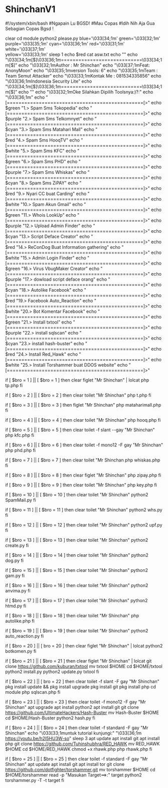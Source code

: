 # ShinchanV1 
#!/system/xbin/bash
#Ngapain Lu BGSD! 
#Mau Copas 
#Idih Nih Aja Gua Sebagian Copas Bgsd !

clear
cd module
python2 please.py
blue='\033[34;1m'
green='\033[32;1m'  
purple='\033[35;1m'
cyan='\033[36;1m'
red='\033[31;1m'
white='\033[37;1m'                                           
yellow='\033[33;1m'
sleep 1
echo $red
cat asw.txt
echo ""
echo "\033[34;1m[$]\033[36;1m============================\033[34;1m[$]"
echo "\033[32;1mAuthor : Mr Shinchan"
echo "\033[37;1mFeat: AnonyMoon"
echo "\033[35;1mversion Tools: 6"
echo "\033[35;1mTeam : Team Semut Attacker"
echo "\033[33;1mKontak Me :  081534335856"
echo "\033[36;1mIndonesia Security Lite"
echo "\033[34;1m[$]\033[36;1m============================\033[34;1m[$]"
echo ""
echo "\033[32;1mOke Silahkan Dipilih Toolsnya:)?:"
echo "\033[36;1m"
echo "[===============================================[>"
echo $green "1.> Spam Sms Tokopedia"
echo "[===============================================]>"
echo $purple "2.> Spam Sms Telkomnyet"
echo "[===============================================]>"
echo $cyan "3.> Spam Sms Matahari Mall"
echo "[===============================================]>"
echo $red "4.> Spam Sms HooqTV"
echo "[===============================================]>"
echo $white "5.> Spam Sms KFC"
echo "[===============================================]>"
echo $green "6.> Spam Sms PHD"
echo "[===============================================]>"
echo $purple "7.> Spam Sms Whiskas"
echo "[===============================================]>"
echo $cyan "8.> Spam Sms ZiPAY"
echo "[===============================================]>"
echo $red "9.> Nyari CC buat Carding"
echo "[===============================================]>"
echo $white "10.> Spam Akun Gmail"
echo "[===============================================]>"
echo $green "11.> Whois LookUp"
echo "[===============================================]>"
echo $purple "12.> Upload Admin Finder"
echo "[===============================================]>"
echo $cyan "13.> Script Deface Creator"
echo "[===============================================]>"
echo $red "14.> ReConDog Buat Information gathering"
echo "[===============================================]>"
echo $white "15.> Admin Login Finder"
echo "[===============================================]>"
echo $green "16.> Virus VbugMaker Creator"
echo "[===============================================]>"
echo $purple "17.> dowload script deface orang"
echo "[===============================================]>"
echo $cyan "18.> Autolike Facebook"
echo "[===============================================]>"
echo $red "19.> Facebook Auto_Reaction"
echo "[===============================================]>"
echo $white "20.> Bot Komentar Facebook"
echo "[===============================================]>"
echo $green "21.> Install txtool"
echo "[===============================================]>"
echo $purple "22.> install sqlscan"
echo "[===============================================]>"
echo $cyan "23.> install hash-buster"
echo "[===============================================]>"
echo $red "24.> Install Red_Hawk"
echo "[===============================================]>"
echo $white "25.> Install Torshammer buat DDOS website"
echo "[===============================================]>"

if [ $bro = 1 ] || [ $bro = 1 ]
then
clear
figlet "Mr Shinchan" | lolcat
php tp.php
fi

if
[ $bro = 2 ] || [ $bro = 2 ]
then
clear
toilet "Mr Shinchan"
php t.php
fi

if [ $bro = 3 ] || [ $bro = 3 ]
then
figlet "Mr Shinchan"
php mataharimall.php
fi

if [ $bro = 4 ] || [ $bro = 4 ]
then
clear
toilet "Mr Shinchan"
php hooq.php
fi

if [ $bro = 5 ] || [ $bro = 5 ]
then
clear
toilet -f slant --gay "Mr Shinchan"
php kfc.php
fi

if [ $bro = 6 ] || [ $bro = 6 ]
then
clear
toilet -f mono12 -F gay "Mr Shinchan"
php phd.php
fi

if [ $bro = 7 ] || [ $bro = 7 ]
then
clear
toilet "Mr Shinchan
php whiskas.php
fi

if [ $bro = 8 ] || [ $bro = 8 ]
then
clear
figlet "Mr Shinchan"
php zipay.php
fi

if [ $bro = 9 ] || [ $bro = 9 ]
then
clear
toilet "Mr Shinchan"
php key.php
fi

if [ $bro = 10 ] || [ $bro = 10 ]
then
clear
toilet "Mr Shinchan"
python2 SpamMail.py
fi

if [ $bro = 11 ] || [ $bro = 11 ]
then
clear
toilet "Mr Shinchan"
python2 whs.py
fi

if [ $bro = 12 ] || [ $bro = 12 ]
then
clear
toilet "Mr Shinchan"
python2 upf.py
fi

if [ $bro = 13 ] || [ $bro = 13 ]
then
clear
toilet "Mr Shinchan"
python2 create.py
fi

if [ $bro = 14 ] || [ $bro = 14 ]
then
clear
toilet "Mr Shinchan"
python2 dog.py
fi

if [ $bro = 15 ] || [ $bro = 15 ]
then
clear
toilet "Mr Shinchan"
python2 gam.py
fi

if [ $bro = 16 ] || [ $bro = 16 ]
then
clear
toilet "Mr Shinchan"
python2 anvima.py
fi

if [ $bro = 17 ] || [ $bro = 17 ]
then
clear
toilet "Mr Shinchan"
python2 htmd.py
fi

if [ $bro = 18 ] || [ $bro = 18 ]
then
clear
toilet "Mr Shinchan"
php autolike.php
fi

if [ $bro = 19 ] || [ $bro = 19 ]
then
clear
toilet "Mr Shinchan"
python2 auto_reaction.py
fi

if [ $bro = 20 ] || [ bro = 20 ]
then
clear
figlet "Mr Shinchan" | lolcat
python2 botkomen.py
fi

if [ $bro = 21 ] || [ $bro = 21 ]
then
clear
figlet "Mr Shinchan" | lolcat
git clone https://github.com/kuburan/txtool
mv txtool $HOME
cd $HOME/txtool
python2 install.py
python2 update.py
txtool
fi


if [ $bro = 22 ] || [ bro = 22 ]
then
clear
toilet -f slant -F gay "Mr Shinchan" 
pkg install update && pkg install upgrade
pkg install git
pkg install php
cd module
php sqlscan.php
fi

if [ $bro = 23 ] || [ $bro = 23 ]
then
clear
toilet -f mono12 -F gay "Mr Shinchan" 
apt upgrade
apt install python2
apt install git
git clone https://github.com/UltimateHackers/Hash-Buster
mv Hash-Buster $HOME
cd $HOME/Hash-Buster
python2 hash.py
fi

if [ $bro = 24 ] || [ $bro = 24 ]
then
clear
toilet -f standard -F gay "Mr Shinchan" 
echo "\033[33;1muntuk tutorial kunjungi:" "\033[36;1m https://youtu.be/h2I5HU3W-so"
sleep 3
apt update
apt install git
apt install php
git clone https://github.com/Tuhinshubhra/RED_HAWK
mv RED_HAWK $HOME
cd $HOME/RED_HAWK
chmod +x rhawk.php
php rhawk.php
fi

if [ $bro = 25 ] || [ $bro = 25 ]
then
clear
toilet -f standard -F gay "Mr Shinchan" 
apt update
apt install git
apt install tor
git clone https://github.com/dotfighter/torshammer.git
mv torshammer $HOME
cd $HOME/torshammer
read -p "Masukan Target==>:" target
python2 torshammer.py -T -t target
fi
